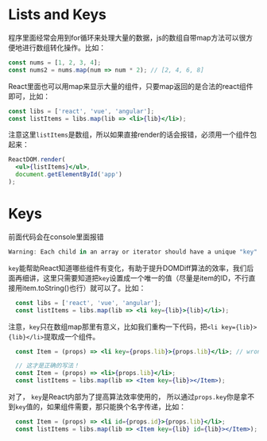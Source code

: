 # Lists and Keys

程序里面经常会用到for循环来处理大量的数据，js的数组自带map方法可以很方便地进行数组转化操作。比如：
```js
const nums = [1, 2, 3, 4];
const nums2 = nums.map(num => num * 2); // [2, 4, 6, 8]
```

React里面也可以用map来显示大量的组件，只要map返回的是合法的react组件即可，比如：
```jsx
const libs = ['react', 'vue', 'angular'];
const listItems = libs.map(lib => <li>{lib}</li>);
```
注意这里`listItems`是数组，所以如果直接render的话会报错，必须用一个组件包起来：
```jsx
ReactDOM.render(
  <ul>{listItems}</ul>,
  document.getElementById('app')
);
```

# Keys
前面代码会在console里面报错
```js
Warning: Each child in an array or iterator should have a unique "key" prop. Check the render method of `ListsAndKeys`. See https://fb.me/react-warning-keys for more information.
```
`key`能帮助React知道哪些组件有变化，有助于提升DOMDiff算法的效率，我们后面再细讲，这里只需要知道把`key`设置成一个唯一的值（尽量是item的ID，不行直接用item.toString()也行）就可以了。比如：
```jsx
  const libs = ['react', 'vue', 'angular'];
  const listItems = libs.map(lib => <li key={lib}>{lib}</li>);
```
注意，`key`只在数组map那里有意义，比如我们重构一下代码，把`<li key={lib}>{lib}</li>`提取成一个组件。
```jsx
  const Item = (props) => <li key={props.lib}>{props.lib}</li>; // wrong!!! key写在这里没有用

  // 这才是正确的写法！
  const Item = (props) => <li>{props.lib}</li>;
  const listItems = libs.map(lib => <Item key={lib}></Item>);
```
对了， `key`是React内部为了提高算法效率使用的， 所以通过`props.key`你是拿不到`key`值的，如果组件需要，那只能换个名字传递，比如：
```jsx
  const Item = (props) => <li id={props.id}>{props.lib}</li>;
  const listItems = libs.map(lib => <Item key={lib} id={lib}></Item>);
```